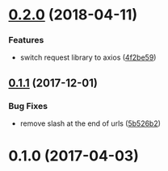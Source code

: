 <a name="0.2.0"></a>
# [0.2.0](https://github.com/cheminfo/zenodo/compare/v0.1.1...v0.2.0) (2018-04-11)


### Features

* switch request library to axios ([4f2be59](https://github.com/cheminfo/zenodo/commit/4f2be59))



<a name="0.1.1"></a>
## [0.1.1](https://github.com/cheminfo/zenodo/compare/v0.1.0...v0.1.1) (2017-12-01)


### Bug Fixes

* remove slash at the end of urls ([5b526b2](https://github.com/cheminfo/zenodo/commit/5b526b2))



<a name="0.1.0"></a>
# 0.1.0 (2017-04-03)



